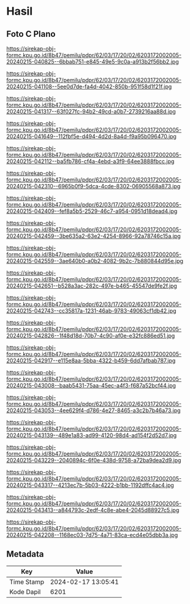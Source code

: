 # Hasil

## Foto C Plano

https://sirekap-obj-formc.kpu.go.id/8b47/pemilu/pdpr/62/03/17/20/02/6203172002005-20240215-040825--6bbab751-e845-49e5-9c0a-a913b2f56bb2.jpg

https://sirekap-obj-formc.kpu.go.id/8b47/pemilu/pdpr/62/03/17/20/02/6203172002005-20240215-041108--5ee0d7de-fa4d-4042-850b-951f58d1f21f.jpg

https://sirekap-obj-formc.kpu.go.id/8b47/pemilu/pdpr/62/03/17/20/02/6203172002005-20240215-041317--63f027fc-94b2-49cd-a0b7-2739216aa88d.jpg

https://sirekap-obj-formc.kpu.go.id/8b47/pemilu/pdpr/62/03/17/20/02/6203172002005-20240215-041649--112fbf5e-d494-4d2d-8a4d-f9a95b096470.jpg

https://sirekap-obj-formc.kpu.go.id/8b47/pemilu/pdpr/62/03/17/20/02/6203172002005-20240215-042112--ba5fb786-cf4a-4ebd-a3f9-64ee3888fbcc.jpg

https://sirekap-obj-formc.kpu.go.id/8b47/pemilu/pdpr/62/03/17/20/02/6203172002005-20240215-042310--6965b0f9-5dca-4cde-8302-06905568a873.jpg

https://sirekap-obj-formc.kpu.go.id/8b47/pemilu/pdpr/62/03/17/20/02/6203172002005-20240215-042409--fef8a5b5-2529-46c7-a954-0951d18dead4.jpg

https://sirekap-obj-formc.kpu.go.id/8b47/pemilu/pdpr/62/03/17/20/02/6203172002005-20240215-042459--3be635a2-63e2-4254-8966-92a78746c15a.jpg

https://sirekap-obj-formc.kpu.go.id/8b47/pemilu/pdpr/62/03/17/20/02/6203172002005-20240215-042559--3ae640b0-a0b2-4082-9b2c-7b880844d95e.jpg

https://sirekap-obj-formc.kpu.go.id/8b47/pemilu/pdpr/62/03/17/20/02/6203172002005-20240215-042651--b528a3ac-282c-497e-b465-45547de9fe2f.jpg

https://sirekap-obj-formc.kpu.go.id/8b47/pemilu/pdpr/62/03/17/20/02/6203172002005-20240215-042743--cc35817a-1231-46ab-9783-49063cf1db42.jpg

https://sirekap-obj-formc.kpu.go.id/8b47/pemilu/pdpr/62/03/17/20/02/6203172002005-20240215-042826--1f48d18d-70b7-4c90-af0e-e32fc886ed51.jpg

https://sirekap-obj-formc.kpu.go.id/8b47/pemilu/pdpr/62/03/17/20/02/6203172002005-20240215-042917--e115e8aa-5bba-4322-b459-6dd7afbab787.jpg

https://sirekap-obj-formc.kpu.go.id/8b47/pemilu/pdpr/62/03/17/20/02/6203172002005-20240215-043008--baab5431-75aa-45ec-a4f3-f687a52bcf44.jpg

https://sirekap-obj-formc.kpu.go.id/8b47/pemilu/pdpr/62/03/17/20/02/6203172002005-20240215-043053--4ee629f4-d786-4e27-8465-a3c2b7b46a73.jpg

https://sirekap-obj-formc.kpu.go.id/8b47/pemilu/pdpr/62/03/17/20/02/6203172002005-20240215-043139--489e1a83-ad99-4120-98d4-ad154f2d52d7.jpg

https://sirekap-obj-formc.kpu.go.id/8b47/pemilu/pdpr/62/03/17/20/02/6203172002005-20240215-043229--2040894c-6f0e-438d-9758-a72ba9dea2d9.jpg

https://sirekap-obj-formc.kpu.go.id/8b47/pemilu/pdpr/62/03/17/20/02/6203172002005-20240215-043317--4213ec7b-5b03-4222-b1bb-1192dffc4ac4.jpg

https://sirekap-obj-formc.kpu.go.id/8b47/pemilu/pdpr/62/03/17/20/02/6203172002005-20240215-043413--a844793c-2edf-4c8e-abe4-2045d88927c5.jpg

https://sirekap-obj-formc.kpu.go.id/8b47/pemilu/pdpr/62/03/17/20/02/6203172002005-20240215-042208--1168ec03-7d75-4a71-83ca-ecd4e05dbb3a.jpg


## Metadata

| Key        | Value               |
| ---------- | ------------------- |
| Time Stamp | 2024-02-17 13:05:41 |
| Kode Dapil | 6201                |



